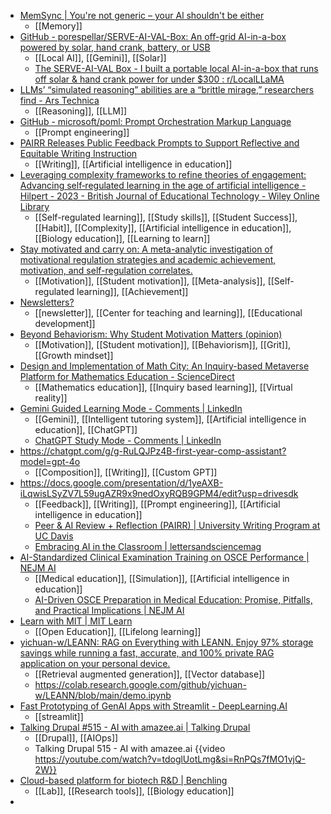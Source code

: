 - [MemSynс | You're not generic – your Al shouldn't be either](https://www.memsync.ai/)
	- [[Memory]]
- [GitHub - porespellar/SERVE-AI-VAL-Box: An off-grid AI-in-a-box powered by solar, hand crank, battery, or USB](https://github.com/porespellar/SERVE-AI-VAL-Box)
	- [[Local AI]], [[Gemini]], [[Solar]]
	- [The SERVE-AI-VAL Box - I built a portable local AI-in-a-box that runs off solar & hand crank power for under $300 : r/LocalLLaMA](https://www.reddit.com/r/LocalLLaMA/comments/1mom4qm/the_serveaival_box_i_built_a_portable_local/)
- [LLMs’ “simulated reasoning” abilities are a “brittle mirage,” researchers find - Ars Technica](https://arstechnica.com/ai/2025/08/researchers-find-llms-are-bad-at-logical-inference-good-at-fluent-nonsense/)
	- [[Reasoning]], [[LLM]]
- [GitHub - microsoft/poml: Prompt Orchestration Markup Language](https://github.com/microsoft/poml)
	- [[Prompt engineering]]
- [PAIRR Releases Public Feedback Prompts to Support Reflective and Equitable Writing Instruction](https://substack.com/inbox/post/168364516?r=5xmjsc&showWelcomeOnShare=false&triedRedirect=true)
	- [[Writing]], [[Artificial intelligence in education]]
- [Leveraging complexity frameworks to refine theories of engagement: Advancing self‐regulated learning in the age of artificial intelligence - Hilpert - 2023 - British Journal of Educational Technology - Wiley Online Library](https://bera-journals.onlinelibrary.wiley.com/doi/10.1111/bjet.13340)
	- [[Self-regulated learning]], [[Study skills]], [[Student Success]], [[Habit]], [[Complexity]], [[Artificial intelligence in education]], [[Biology education]], [[Learning to learn]]
- [Stay motivated and carry on: A meta-analytic investigation of motivational regulation strategies and academic achievement, motivation, and self-regulation correlates.](https://psycnet.apa.org/doiLanding?doi=10.1037%2Fedu0000886)
	- [[Motivation]], [[Student motivation]], [[Meta-analysis]], [[Self-regulated learning]], [[Achievement]]
- [Newsletters?](https://groups.google.com/a/podnetwork.org/g/discussion/c/7f1Lp0Uvp0A)
	- [[newsletter]], [[Center for teaching and learning]], [[Educational development]]
- [Beyond Behaviorism: Why Student Motivation Matters (opinion)](https://www.insidehighered.com/opinion/views/2025/08/13/beyond-behaviorism-why-student-motivation-matters-opinion)
	- [[Motivation]], [[Student motivation]], [[Behaviorism]], [[Grit]], [[Growth mindset]]
- [Design and Implementation of Math City: An Inquiry-based Metaverse Platform for Mathematics Education - ScienceDirect](https://www.sciencedirect.com/science/article/pii/S2666920X2500102X?dgcid=raven_sd_aip_email)
	- [[Mathematics education]], [[Inquiry based learning]], [[Virtual reality]]
- [Gemini Guided Learning Mode - Comments | LinkedIn](https://www.linkedin.com/feed/update/activity:7360233297622274049)
	- [[Gemini]], [[Intelligent tutoring system]], [[Artificial intelligence in education]], [[ChatGPT]]
	- [ChatGPT Study Mode - Comments | LinkedIn](https://www.linkedin.com/posts/dr-philippa-hardman-057851120_as-a-member-of-openais-educator-advisor-activity-7356234917770317824-VNDR?rcm=ACoAAB4GfAMBSZPjqsHnHuGBbV6NdVQjuaTL4us)
- https://chatgpt.com/g/g-RuLQJPz4B-first-year-comp-assistant?model=gpt-4o
	- [[Composition]], [[Writing]], [[Custom GPT]]
- https://docs.google.com/presentation/d/1yeAXB-iLqwisLSyZV7L59ugAZR9x9nedOxyRQB9GPM4/edit?usp=drivesdk
	- [[Feedback]], [[Writing]], [[Prompt engineering]], [[Artificial intelligence in education]]
	- [Peer & AI Review + Reflection (PAIRR) | University Writing Program at UC Davis](https://writing.ucdavis.edu/pairr)
	- [Embracing AI in the Classroom | lettersandsciencemag](https://lettersandsciencemag.ucdavis.edu/news-noteworthy/university-writing-program-wins-15-million-grant-ai-grand-challenge)
- [AI-Standardized Clinical Examination Training on OSCE Performance | NEJM AI](https://ai.nejm.org/doi/full/10.1056/AIoa2500066)
	- [[Medical education]], [[Simulation]], [[Artificial intelligence in education]]
	- [AI-Driven OSCE Preparation in Medical Education: Promise, Pitfalls, and Practical Implications | NEJM AI](https://ai.nejm.org/doi/full/10.1056/AIe2500527)
- [Learn with MIT | MIT Learn](https://learn.mit.edu/)
	- [[Open Education]], [[Lifelong learning]]
- [yichuan-w/LEANN: RAG on Everything with LEANN. Enjoy 97% storage savings while running a fast, accurate, and 100% private RAG application on your personal device.](https://github.com/yichuan-w/LEANN)
	- [[Retrieval augmented generation]], [[Vector database]]
	- https://colab.research.google.com/github/yichuan-w/LEANN/blob/main/demo.ipynb
- [Fast Prototyping of GenAI Apps with Streamlit - DeepLearning.AI](https://www.deeplearning.ai/courses/fast-prototyping-of-genai-apps-with-streamlit/)
	- [[streamlit]]
- [Talking Drupal #515 - AI with amazee.ai | Talking Drupal](https://talkingdrupal.com/515)
	- [[Drupal]], [[AIOps]]
	- Talking Drupal 515 - AI with amazee.ai {{video https://youtube.com/watch?v=tdoglUotLmg&si=RnPQs7fMO1vjQ-2W}}
- [Cloud-based platform for biotech R&D | Benchling](https://www.benchling.com/)
	- [[Lab]], [[Research tools]], [[Biology education]]
-